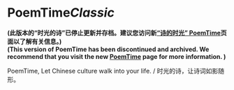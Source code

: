 # PoemTime*Classic*  
**(此版本的“时光的诗”已停止更新并存档。建议您访问新[“诗的时光” PoemTime](https://github.com/Goosople/PoemTime)页面以了解有关信息。)**  
**(This version of PoemTime has been discontinued and archived. We recommend that you visit the new [PoemTime](https://github.com/Goosople/PoemTime) page for more information. )**

PoemTime, Let Chinese culture walk into your life. / 时光的诗，让诗词如影随形。
